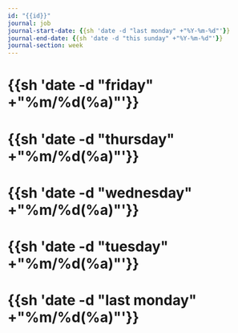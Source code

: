 ```yaml
---
id: "{{id}}"
journal: job
journal-start-date: {{sh 'date -d "last monday" +"%Y-%m-%d"'}}
journal-end-date: {{sh 'date -d "this sunday" +"%Y-%m-%d"'}}
journal-section: week
---
```


# {{sh 'date -d "friday" +"%m/%d(%a)"'}}

##

# {{sh 'date -d "thursday" +"%m/%d(%a)"'}}

##

# {{sh 'date -d "wednesday" +"%m/%d(%a)"'}}

##

# {{sh 'date -d "tuesday" +"%m/%d(%a)"'}}

##

# {{sh 'date -d "last monday" +"%m/%d(%a)"'}}

##

